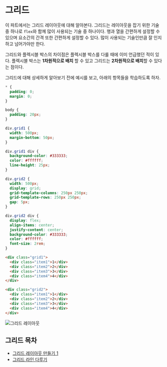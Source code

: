 # 그리드
이 파트에서는 그리드 레이아웃에 대해 알아본다. 그리드는 레이아웃을 잡기 위한 기술 중 하나로 `flex`와 함께 많이 사용되는 기술 중 하나이다. 행과 열을 간편하게 설정할 수 있으며 요소간의 간격 또한 간편하게 설정할 수 있다. 많이 사용되는 기술인만큼 잘 인지하고 넘어가야만 한다.

그리드와 플렉시블 박스의 차이점은 플렉시블 박스를 다룰 때에 이미 언급했던 적이 있다. 플렉시블 박스는 **1차원적으로 배치** 할 수 있고 그리드는 **2차원적으로 배치**할 수 있다는 점이다.

그리드에 대해 상세하게 알아보기 전에 예시를 보고, 아래의 항목들을 학습하도록 하자.

```css
* {
  padding: 0;
  margin: 0;
}

body {
  padding: 20px;
}

div.grid1 {
  width: 500px;
  margin-bottom: 50px;
}

div.grid1 div {
  background-color: #333333;
  color: #ffffff;
  line-height: 25px;
}

div.grid2 {
  width: 500px;
  display: grid;
  grid-template-columns: 250px 250px;
  grid-template-rows: 250px 250px;
  gap: 5px;
}

div.grid2 div {
  display: flex;
  align-items: center;
  justify-content: center;
  background-color: #333333;
  color: #ffffff;
  font-size: 2rem;
}
```

```html
<div class="grid1">
  <div class="item1">1</div>
  <div class="item2">2</div>
  <div class="item3">3</div>
  <div class="item4">4</div>
</div>

<div class="grid2">
  <div class="item1">1</div>
  <div class="item2">2</div>
  <div class="item3">3</div>
  <div class="item4">4</div>
</div>
```

![그리드 레이아웃](https://drive.google.com/uc?export=view&id=1fL8JfY9Ta-nz9HeYzXPHvBdJgvdlPLbn)

## 그리드 목차
+ [그리드 레이아웃 만들기 1](./14.1.make-grid-layout.md)
+ [그리드 라인 다루기](./14.2.grid-line.md)